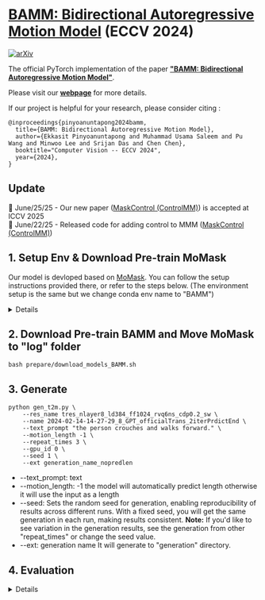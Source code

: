 # [BAMM: Bidirectional Autoregressive Motion Model](https://exitudio.github.io/BAMM-page/)  (ECCV 2024)

[![arXiv](https://img.shields.io/badge/arXiv-<2403.19435>-<COLOR>.svg)](https://arxiv.org/abs/2403.19435)

The official PyTorch implementation of the paper [**"BAMM: Bidirectional Autoregressive Motion Model"**](https://arxiv.org/abs/2403.19435).

Please visit our [**webpage**](https://exitudio.github.io/BAMM-page/) for more details.


If our project is helpful for your research, please consider citing :
``` 
@inproceedings{pinyoanuntapong2024bamm,
  title={BAMM: Bidirectional Autoregressive Motion Model}, 
  author={Ekkasit Pinyoanuntapong and Muhammad Usama Saleem and Pu Wang and Minwoo Lee and Srijan Das and Chen Chen}, 
  booktitle="Computer Vision -- ECCV 2024",
  year={2024},
}
```

## Update

📢 June/25/25 - Our new paper ([MaskControl (ControlMM)](https://www.ekkasit.com/ControlMM-page/)) is accepted at ICCV 2025  <br>
📢 June/22/25 - Released code for adding control to MMM ([MaskControl (ControlMM)](https://www.ekkasit.com/ControlMM-page/))<br>


## 1. Setup Env & Download Pre-train MoMask
Our model is devloped based on [MoMask](https://github.com/EricGuo5513/momask-codes). You can follow the setup instructions provided there, or refer to the steps below. (The environment setup is the same but we change conda env name to "BAMM")
<details>
  
### 1. Conda Environment
```
conda env create -f environment.yml
conda activate BAMM
pip install git+https://github.com/openai/CLIP.git
```
We test our code on Python 3.7.13 and PyTorch 1.7.1

#### Alternative: Pip Installation
<details>
We provide an alternative pip installation in case you encounter difficulties setting up the conda environment.

```
pip install -r requirements.txt
```
We test this installation on Python 3.10

</details>

### 2. Models and Dependencies

#### Download Pre-trained Models
```
bash prepare/download_models.sh
```

#### Download Evaluation Models and Gloves
For evaluation only.
```
bash prepare/download_evaluator.sh
bash prepare/download_glove.sh
```

#### Troubleshooting
To address the download error related to gdown: "Cannot retrieve the public link of the file. You may need to change the permission to 'Anyone with the link', or have had many accesses". A potential solution is to run `pip install --upgrade --no-cache-dir gdown`, as suggested on https://github.com/wkentaro/gdown/issues/43. This should help resolve the issue.

#### (Optional) Download Manually
Visit [[Google Drive]](https://drive.google.com/drive/folders/1b3GnAbERH8jAoO5mdWgZhyxHB73n23sK?usp=drive_link) to download the models and evaluators mannually.

### 3. Get Data

You have two options here:
* **Skip getting data**, if you just want to generate motions using *own* descriptions.
* **Get full data**, if you want to *re-train* and *evaluate* the model.

**(a). Full data (text + motion)**

**HumanML3D** - Follow the instruction in [HumanML3D](https://github.com/EricGuo5513/HumanML3D.git), then copy the result dataset to our repository:
```
cp -r ../HumanML3D/HumanML3D ./dataset/HumanML3D
```
**KIT**-Download from [HumanML3D](https://github.com/EricGuo5513/HumanML3D.git), then place result in `./dataset/KIT-ML`

#### 

</details>

## 2. Download Pre-train BAMM and Move MoMask to "log" folder
```
bash prepare/download_models_BAMM.sh
```

## 3. Generate

```
python gen_t2m.py \
    --res_name tres_nlayer8_ld384_ff1024_rvq6ns_cdp0.2_sw \
    --name 2024-02-14-14-27-29_8_GPT_officialTrans_2iterPrdictEnd \
    --text_prompt "the person crouches and walks forward." \
    --motion_length -1 \
    --repeat_times 3 \
    --gpu_id 0 \
    --seed 1 \
    --ext generation_name_nopredlen
```
- --text_prompt: text
- --motion_length: -1 the model will automatically predict length otherwise it will use the input as a length
- --seed: Sets the random seed for generation, enabling reproducibility of results across different runs. With a fixed seed, you will get the same generation in each run, making results consistent.
**Note:**
If you'd like to see variation in the generation results, see the generation from other "repeat_times" or change the seed value.
- --ext: generation name
It will generate to "generation" directory.


## 4. Evaluation
<details>



```
python eval_t2m_trans_res.py \
    --res_name tres_nlayer8_ld384_ff1024_rvq6ns_cdp0.2_sw \
    --name 2024-02-14-14-27-29_8_GPT_officialTrans_2iterPrdictEnd \
    --gpu_id 1 \
    --ext LOG_NAME
```
</details>
